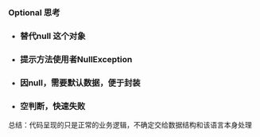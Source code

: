 ### Optional 思考

- ### 替代null 这个对象

- ### 提示方法使用者NullException

- ### 因null，需要默认数据，便于封装

- ### 空判断，快速失败

总结：代码呈现的只是正常的业务逻辑，不确定交给数据结构和该语言本身处理